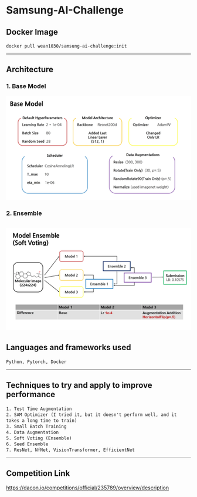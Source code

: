 # Samsung-AI-Challenge

## Docker Image
```
docker pull wean1030/samsung-ai-challenge:init 
```
---

## Architecture
### 1. Base Model
![base_model](./base_model.jpg)
### 2. Ensemble
![ensemble](./model_ensemble.jpg)
---

## Languages and frameworks used
~~~
Python, Pytorch, Docker
~~~
---

## Techniques to try and apply to improve performance
~~~ 
1. Test Time Augmentation
2. SAM Optimizer (I tried it, but it doesn't perform well, and it takes a long time to train)
3. Small Batch Training
4. Data Augmentation
5. Soft Voting (Ensemble)
6. Seed Ensemble
7. ResNet, NfNet, VisionTransformer, EfficientNet
~~~
---

## Competition Link
https://dacon.io/competitions/official/235789/overview/description
